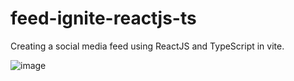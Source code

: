 # feed-ignite-reactjs-ts
Creating a social media feed using ReactJS and TypeScript in vite.




![image](https://user-images.githubusercontent.com/8454273/187764069-7d705072-4e13-4574-b55d-0eb12ca8fbab.png)
